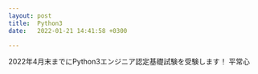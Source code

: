 ```yaml
---
layout: post
title:  Python3
date:   2022-01-21 14:41:58 +0300

---
```


2022年4月末までにPython3エンジニア認定基礎試験を受験します！
平常心
